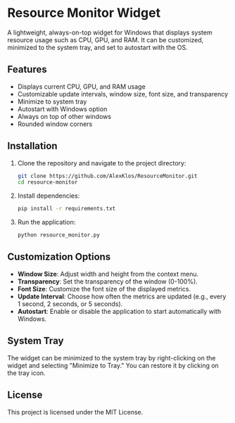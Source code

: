 
# Resource Monitor Widget

A lightweight, always-on-top widget for Windows that displays system resource usage such as CPU, GPU, and RAM. It can be customized, minimized to the system tray, and set to autostart with the OS.

## Features

- Displays current CPU, GPU, and RAM usage
- Customizable update intervals, window size, font size, and transparency
- Minimize to system tray
- Autostart with Windows option
- Always on top of other windows
- Rounded window corners

## Installation

1. Clone the repository and navigate to the project directory:

   ```bash
   git clone https://github.com/AlexKlos/ResourceMonitor.git
   cd resource-monitor
   ```

2. Install dependencies:

   ```bash
   pip install -r requirements.txt
   ```

3. Run the application:

   ```bash
   python resource_monitor.py
   ```

## Customization Options

- **Window Size**: Adjust width and height from the context menu.
- **Transparency**: Set the transparency of the window (0-100%).
- **Font Size**: Customize the font size of the displayed metrics.
- **Update Interval**: Choose how often the metrics are updated (e.g., every 1 second, 2 seconds, or 5 seconds).
- **Autostart**: Enable or disable the application to start automatically with Windows.

## System Tray

The widget can be minimized to the system tray by right-clicking on the widget and selecting "Minimize to Tray." You can restore it by clicking on the tray icon.

## License

This project is licensed under the MIT License.
